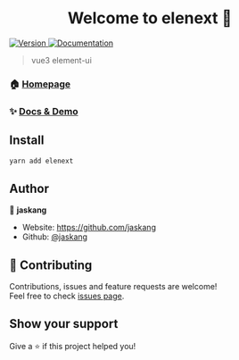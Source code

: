 <h1 align="center">Welcome to elenext 👋</h1>
<p>
  <a href="https://www.npmjs.com/package/elenext" target="_blank">
    <img alt="Version" src="https://img.shields.io/npm/v/elenext.svg">
  </a>
  <a href="https://elenext.now.sh" target="_blank">
    <img alt="Documentation" src="https://img.shields.io/badge/documentation-yes-brightgreen.svg" />
  </a>
</p>

> vue3 element-ui

### 🏠 [Homepage](https://elenext.vercel.app)

### ✨ [Docs & Demo](https://elenext.vercel.app)

## Install

```sh
yarn add elenext
```

## Author

👤 **jaskang**

- Website: https://github.com/jaskang
- Github: [@jaskang](https://github.com/jaskang)

## 🤝 Contributing

Contributions, issues and feature requests are welcome!<br />Feel free to check [issues page](https://github.com/kcmbiu/elenext/issues).

## Show your support

Give a ⭐️ if this project helped you!
